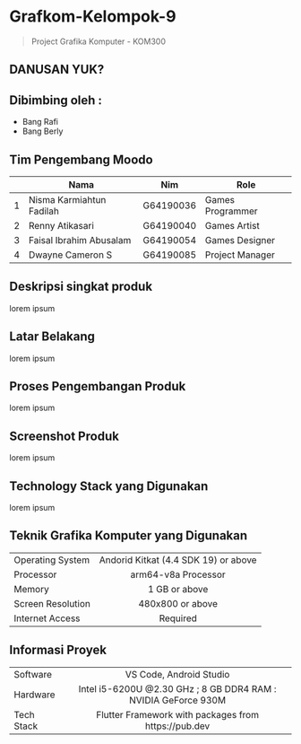 # Grafkom-Kelompok-9
> Project Grafika Komputer - KOM300
## DANUSAN YUK?


## Dibimbing oleh :
- Bang Rafi
- Bang Berly

## Tim Pengembang Moodo
<table>
    <thead>
        <tr>
            <th></th>
            <th>Nama</th>
            <th>Nim</th>
            <th>Role</th>
        </tr>
    </thead>
    <tbody>
        <tr>
            <td>1</td>
            <td>Nisma Karmiahtun Fadilah</td>
            <td>G64190036</td>
            <td>Games Programmer</td>
        </tr>
        <tr>
            <td>2</td>
            <td>Renny Atikasari</td>
            <td>G64190040</td>
            <td>Games Artist</td>
        </tr>
        <tr>
            <td>3</td>
            <td>Faisal Ibrahim Abusalam</td>
            <td>G64190054</td>
            <td>Games Designer</td>
        </tr>
                <tr>
            <td>4</td>
            <td>Dwayne Cameron S</td>
            <td>G64190085</td>
            <td>Project Manager</td>
        </tr>
    </tbody>
</table>

## Deskripsi singkat produk
lorem ipsum

## Latar Belakang
lorem ipsum
## Proses Pengembangan Produk
lorem ipsum

## Screenshot Produk
lorem ipsum

## Technology Stack yang Digunakan
lorem ipsum
## Teknik Grafika Komputer yang Digunakan
<table>
    <thead>
    </thead>
    <tbody>
        <tr>
            <td>Operating System</td>
            <td colspan=3 style="text-align:center">Andorid Kitkat (4.4 SDK 19) or above</td>
        </tr>
        <tr>
            <td>Processor</td>
            <td colspan=3 style="text-align:center">arm64-v8a Processor</td>
        </tr>
        <tr>
            <td>Memory</td>
            <td colspan=3 style="text-align:center">1 GB or above</td>
        </tr>
        <tr>
            <td>Screen Resolution</td>
            <td colspan=3 style="text-align:center">480x800 or above</td>
        </tr>
        <tr>
            <td>Internet Access</td>
            <td colspan=3 style="text-align:center">Required</td>
        </tr>
    </tbody>
</table>

## Informasi Proyek
<table>
    <thead>
    </thead>
    <tbody>
        <tr>
            <td>Software</td>
            <td colspan=3 style="text-align:center">VS Code, Android Studio</td>
        </tr>
        <tr>
            <td>Hardware</td>
            <td colspan=3 style="text-align:center">Intel i5-6200U @2.30 GHz ; 8 GB DDR4 RAM : NVIDIA GeForce 930M</td>
        </tr>
        <tr>
            <td>Tech Stack</td>
            <td colspan=3 style="text-align:center">Flutter Framework with packages from https://pub.dev</td>
        </tr>
    </tbody>
</table>




